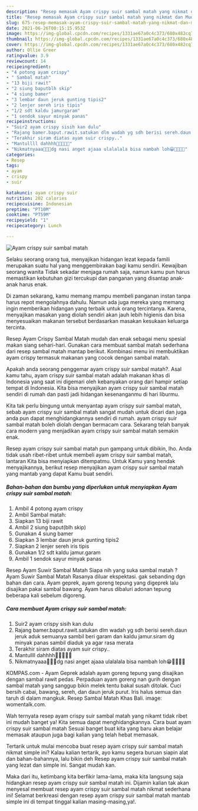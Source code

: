 ```yaml
---
description: "Resep memasak Ayam crispy suir sambal matah yang nikmat dan Mudah Dibuat"
title: "Resep memasak Ayam crispy suir sambal matah yang nikmat dan Mudah Dibuat"
slug: 675-resep-memasak-ayam-crispy-suir-sambal-matah-yang-nikmat-dan-mudah-dibuat
date: 2021-06-26T00:15:15.953Z
image: https://img-global.cpcdn.com/recipes/1331ae67a0c4c373/680x482cq70/ayam-crispy-suir-sambal-matah-foto-resep-utama.jpg
thumbnail: https://img-global.cpcdn.com/recipes/1331ae67a0c4c373/680x482cq70/ayam-crispy-suir-sambal-matah-foto-resep-utama.jpg
cover: https://img-global.cpcdn.com/recipes/1331ae67a0c4c373/680x482cq70/ayam-crispy-suir-sambal-matah-foto-resep-utama.jpg
author: Ollie Greer
ratingvalue: 3.9
reviewcount: 14
recipeingredient:
- "4 potong ayam crispy"
- " Sambal matah"
- "13 biji rawit"
- "2 siung baputblh skip"
- "4 siung bamer"
- "3 lembar daun jeruk gunting tipis2"
- "2 lenjer sereh iris tipis"
- "1/2 sdt kaldu jamurgaram"
- "1 sendok sayur minyak panas"
recipeinstructions:
- "Suir2 ayam crispy sisih kan dulu"
- "Rajang bamer.baput.rawit.satukan dlm wadah yg sdh berisi sereh.daun jeruk aduk semuanya sambil beri garam dan kaldu jamur.siram dg minyak panas sambil diaduk ya agar rasa merata"
- "Terakhir siram diatas ayam suir crispy.."
- "Mantullll dahhhh🤤🤤🤤🤤🤤"
- "Nikmatnyaaa🤤🤤🤤dg nasi anget ajaaa ulalalala bisa nambah loh😁🤤🤤🤤🤤"
categories:
- Resep
tags:
- ayam
- crispy
- suir

katakunci: ayam crispy suir 
nutrition: 202 calories
recipecuisine: Indonesian
preptime: "PT10M"
cooktime: "PT59M"
recipeyield: "1"
recipecategory: Lunch

---
```



![Ayam crispy suir sambal matah](https://img-global.cpcdn.com/recipes/1331ae67a0c4c373/680x482cq70/ayam-crispy-suir-sambal-matah-foto-resep-utama.jpg)

Selaku seorang orang tua, menyajikan hidangan lezat kepada famili merupakan suatu hal yang menggembirakan bagi kamu sendiri. Kewajiban seorang  wanita Tidak sekadar menjaga rumah saja, namun kamu pun harus memastikan kebutuhan gizi tercukupi dan panganan yang disantap anak-anak harus enak.

Di zaman  sekarang, kamu memang mampu membeli panganan instan tanpa harus repot mengolahnya dahulu. Namun ada juga mereka yang memang ingin memberikan hidangan yang terbaik untuk orang tercintanya. Karena, menyajikan masakan yang diolah sendiri akan jauh lebih higienis dan bisa menyesuaikan makanan tersebut berdasarkan masakan kesukaan keluarga tercinta. 

Resep Ayam Crispy Sambal Matah mudah dan enak sebagai menu spesial makan siang sehari-hari. Gunakan cara membuat sambal matah sederhana dari resep sambal matah mantap berikut. Kombinasi menu ini membuktikan ayam crispy termasuk makanan yang cocok dengan sambal matah.

Apakah anda seorang penggemar ayam crispy suir sambal matah?. Asal kamu tahu, ayam crispy suir sambal matah adalah makanan khas di Indonesia yang saat ini digemari oleh kebanyakan orang dari hampir setiap tempat di Indonesia. Kita bisa menyajikan ayam crispy suir sambal matah sendiri di rumah dan pasti jadi hidangan kesenanganmu di hari liburmu.

Kita tak perlu bingung untuk menyantap ayam crispy suir sambal matah, sebab ayam crispy suir sambal matah sangat mudah untuk dicari dan juga anda pun dapat menghidangkannya sendiri di rumah. ayam crispy suir sambal matah boleh diolah dengan bermacam cara. Sekarang telah banyak cara modern yang menjadikan ayam crispy suir sambal matah semakin enak.

Resep ayam crispy suir sambal matah pun gampang untuk dibikin, lho. Anda tidak usah ribet-ribet untuk membeli ayam crispy suir sambal matah, lantaran Kita bisa menyiapkan ditempatmu. Untuk Kamu yang hendak menyajikannya, berikut resep menyajikan ayam crispy suir sambal matah yang mantab yang dapat Kamu buat sendiri.

<!--inarticleads1-->

##### Bahan-bahan dan bumbu yang diperlukan untuk menyiapkan Ayam crispy suir sambal matah:

1. Ambil 4 potong ayam crispy
1. Ambil  Sambal matah:
1. Siapkan 13 biji rawit
1. Ambil 2 siung baput(blh skip)
1. Gunakan 4 siung bamer
1. Siapkan 3 lembar daun jeruk gunting tipis2
1. Siapkan 2 lenjer sereh iris tipis
1. Gunakan 1/2 sdt kaldu jamur.garam
1. Ambil 1 sendok sayur minyak panas


Resep Ayam Suwir Sambal Matah Siapa nih yang suka sambal matah ? Ayam Suwir Sambal Matah Rasanya diluar ekspektasi. gak sebanding dgn bahan dan cara. Ayam geprek, ayam goreng tepung yang digeprek lalu disajikan pakai sambal bawang. Ayam harus dibaluri adonan tepung beberapa kali sebelum digoreng. 

<!--inarticleads2-->

##### Cara membuat Ayam crispy suir sambal matah:

1. Suir2 ayam crispy sisih kan dulu
1. Rajang bamer.baput.rawit.satukan dlm wadah yg sdh berisi sereh.daun jeruk aduk semuanya sambil beri garam dan kaldu jamur.siram dg minyak panas sambil diaduk ya agar rasa merata
1. Terakhir siram diatas ayam suir crispy..
1. Mantullll dahhhh🤤🤤🤤🤤🤤
1. Nikmatnyaaa🤤🤤🤤dg nasi anget ajaaa ulalalala bisa nambah loh😁🤤🤤🤤🤤


KOMPAS.com - Ayam Geprek adalah ayam goreng tepung yang disajikan dengan sambal rawit pedas. Perpaduan ayam goreng nan gurih dengan sambal matah yang sanggup bikin melek tentu bakal susah ditolak. Cuci bersih cabai, bawang, sereh, dan daun jeruk purut. Iris halus semua dan taruh di dalam mangkuk. Resep Sambal Matah Khas Bali. image: womentalk.com. 

Wah ternyata resep ayam crispy suir sambal matah yang nikamt tidak ribet ini mudah banget ya! Kita semua dapat menghidangkannya. Cara buat ayam crispy suir sambal matah Sesuai banget buat kita yang baru akan belajar memasak ataupun juga bagi kalian yang telah hebat memasak.

Tertarik untuk mulai mencoba buat resep ayam crispy suir sambal matah nikmat simple ini? Kalau kalian tertarik, ayo kamu segera buruan siapin alat dan bahan-bahannya, lalu bikin deh Resep ayam crispy suir sambal matah yang lezat dan simple ini. Sangat mudah kan. 

Maka dari itu, ketimbang kita berfikir lama-lama, maka kita langsung saja hidangkan resep ayam crispy suir sambal matah ini. Dijamin kalian tak akan menyesal membuat resep ayam crispy suir sambal matah nikmat sederhana ini! Selamat berkreasi dengan resep ayam crispy suir sambal matah mantab simple ini di tempat tinggal kalian masing-masing,ya!.


